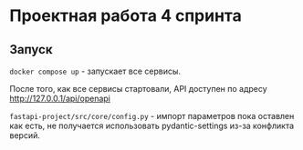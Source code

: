 # Проектная работа 4 спринта

## Запуск

`docker compose up` - запускает все сервисы.

После того, как все сервисы стартовали, API доступен по адресу http://127.0.0.1/api/openapi


`fastapi-project/src/core/config.py` - импорт параметров пока оставлен как есть,
не получается использовать pydantic-settings из-за конфликта версий.